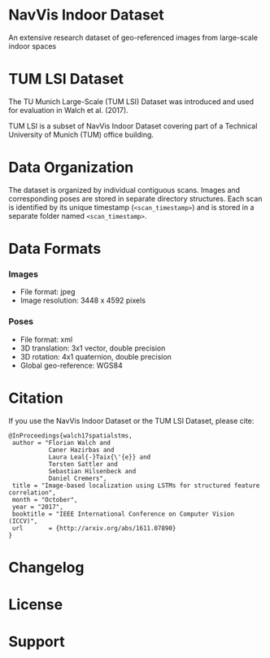 # NavVis Indoor Dataset
An extensive research dataset of geo-referenced images from large-scale indoor spaces

# TUM LSI Dataset
The TU Munich Large-Scale (TUM LSI) Dataset was introduced and used for evaluation in Walch et al. (2017).

TUM LSI is a subset of NavVis Indoor Dataset covering part of a Technical University of Munich (TUM) office building.

# Data Organization
The dataset is organized by individual contiguous scans. Images and corresponding poses are stored in separate directory structures. Each scan is identified by its unique timestamp (`<scan_timestamp>`) and is stored in a separate folder named `<scan_timestamp>`.

# Data Formats

### Images
- File format: jpeg
- Image resolution: 3448 x 4592 pixels

### Poses
- File format: xml
- 3D translation: 3x1 vector, double precision
- 3D rotation: 4x1 quaternion, double precision
- Global geo-reference: WGS84

# Citation
If you use the NavVis Indoor Dataset or the TUM LSI Dataset, please cite:
```
@InProceedings{walch17spatialstms,
 author = "Florian Walch and
           Caner Hazirbas and
           Laura Leal{-}Taix{\'{e}} and
           Torsten Sattler and
           Sebastian Hilsenbeck and
           Daniel Cremers",
 title = "Image-based localization using LSTMs for structured feature correlation",
 month = "October",
 year = "2017",
 booktitle = "IEEE International Conference on Computer Vision (ICCV)",
 url       = {http://arxiv.org/abs/1611.07890}
}
```

# Changelog

# License

# Support
